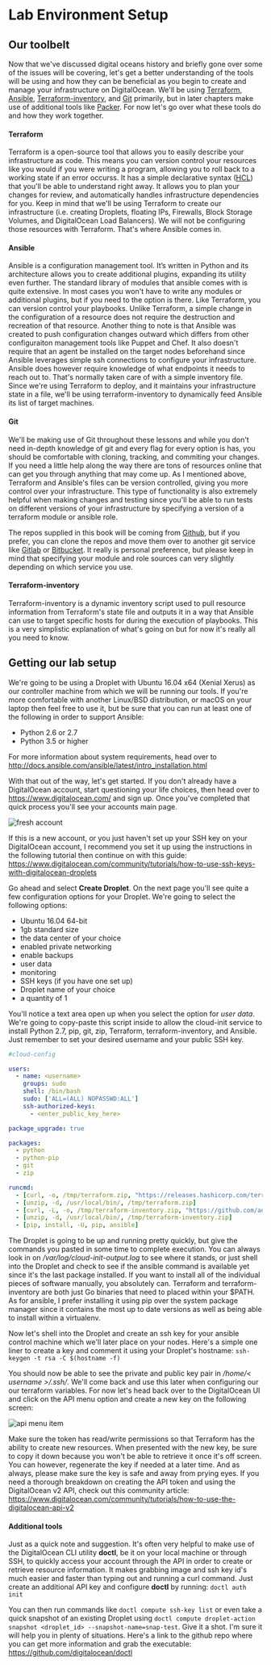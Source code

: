 # Lab Environment Setup

## Our toolbelt

Now that we've discussed digital oceans history and briefly gone over some of the issues will be covering, let's get a better understanding of the tools will be using and how they can be beneficial as you begin to create and manage your infrastructure on DigitalOcean. We'll be using [Terraform](https://www.terraform.io), [Ansible](https://www.ansible.com), [Terraform-inventory](https://github.com/adammck/terraform-inventory), and [Git](https://git-scm.com) primarily, but in later chapters make use of additional tools like [Packer](https://www.packer.io). For now let's go over what these tools do and how they work together.

#### Terraform

Terraform is a open-source tool that allows you to easily describe your infrastructure as code. This means you can version control your resources like you would if you were writing a program, allowing you to roll back to a working state if an error occurss. It has a simple declarative syntax ([HCL](https://github.com/hashicorp/hcl)) that you'll be able to understand right away. It allows you to plan your changes for review, and automatically handles infrastructure dependencies for you. Keep in mind that we'll be using Terraform to create our infrastructure (i.e. creating Droplets, floating IPs, Firewalls, Block Storage Volumes, and DigitalOcean Load Balancers). We will not be configuring those resources with Terraform. That's where Ansible comes in.

#### Ansible

Ansible is a configuration management tool. It’s written in Python and its architecture allows you to create additional plugins, expanding its utility even further. The standard library of modules that ansible comes with is quite extensive. In most cases you won't have to write any modules or additional plugins, but if you need to the option is there. Like Terraform, you can version control your playbooks. Unlike Terraform, a simple change in the configuration of a resource does not require the destruction and recreation of that resource. Another thing to note is that Ansible was created to push configuration changes outward which differs from other configuraiton management tools like  Puppet and Chef. It also doesn't require that an agent be installed on the target nodes beforehand since Ansible leverages simple ssh connections to configure your infrastructure. Ansible does however require knowledge of what endpoints it needs to reach out to. That's normally taken care of with a simple inventory file. Since we're using Terraform to deploy, and it maintains your infrastructure state in a file, we'll be using terraform-inventory to dynamically feed Ansible its list of target machines.

#### Git

We'll be making use of Git throughout these lessons and while you don't need in-depth knowledge of git and every flag for every option is has, you should be comfortable with cloning, tracking, and commiting your changes. If you need a little help along the way there are tons of resources online that can get you through anything that may come up. As I mentioned above, Terraform and Ansible's files can be version controlled, giving you more control over your infrastructure. This type of functionality is also extremely helpful when making changes and testing since you'll be able to run tests on different versions of your infrastructure by specifying a version of a terraform module or ansible role.

The repos supplied in this book will be coming from [Github](https://github.com), but if you prefer, you can clone the repos and move them over to another git service like [Gitlab](https://gitlab.com) or [Bitbucket](https://bitbucket.org). It really is personal preference, but please keep in mind that specifying your module and role sources can very slightly depending on which service you use.

#### Terraform-inventory

Terraform-inventory is a dynamic inventory script used to pull resource information from Terraform's state file and outputs it in a way that Ansible can use to target specific hosts for during the execution of playbooks. This is a very simplistic explanation of what's going on but for now it's really all you need to know. 


## Getting our lab setup

We're going to be using a Droplet with Ubuntu 16.04 x64 (Xenial Xerus) as our controller machine from which we will be running our tools. If you're more comfortable with another Linux/BSD distribution, or macOS on your laptop then feel free to use it, but be sure that you can run at least one of the following in order to support Ansible:

* Python 2.6 or 2.7
* Python 3.5 or higher

For more information about system requirements, head over to http://docs.ansible.com/ansible/latest/intro_installation.html
  
With that out of the way, let's get started. If you don't already have a DigitalOcean account, start questioning your life choices, then head over to https://www.digitalocean.com/ and sign up. Once you've completed that quick process you'll see your accounts main page.

![fresh account](./ch3img/init-login.jpg)


If this is a new account, or you just haven't set up your SSH key on your DigitalOcean account, I recommend you set it up using the instructions in the following tutorial then continue on with this guide: https://www.digitalocean.com/community/tutorials/how-to-use-ssh-keys-with-digitalocean-droplets

Go ahead and select **Create Droplet**. On the next page you'll see quite a few configuration options for your Droplet. We're going to select the following options:

* Ubuntu 16.04 64-bit
* 1gb standard size
* the data center of your choice
* enabled private networking
* enable backups
* user data
* monitoring
* SSH keys (if you have one set up)
* Droplet name of your choice
* a quantity of 1

You'll notice a text area open up when you select the option for *user data*. We're going to copy-paste this script inside to allow the cloud-init service to install Python 2.7, pip, git, zip, Terraform, terraform-inventory, and Ansible. Just remember to set your desired username and your public SSH key.

```yaml
#cloud-config

users:
  - name: <username>
    groups: sudo
    shell: /bin/bash
    sudo: ['ALL=(ALL) NOPASSWD:ALL']
    ssh-authorized-keys:
      - <enter_public_key_here>

package_upgrade: true

packages:
  - python
  - python-pip
  - git
  - zip

runcmd:
  - [curl, -o, /tmp/terraform.zip, "https://releases.hashicorp.com/terraform/0.11.3/terraform_0.11.3_linux_amd64.zip"]
  - [unzip, -d, /usr/local/bin/, /tmp/terraform.zip]
  - [curl, -L, -o, /tmp/terraform-inventory.zip, "https://github.com/adammck/terraform-inventory/releases/download/v0.7-pre/terraform-inventory_v0.7-pre_linux_amd64.zip"]
  - [unzip, -d, /usr/local/bin/, /tmp/terraform-inventory.zip]
  - [pip, install, -U, pip, ansible]
```

The Droplet is going to be up and running pretty quickly, but give the commands you pasted in some time to complete execution. You can always look in on */var/log/cloud-init-output.log* to see where it stands, or just shell into the Droplet and check to see if the ansible command is available yet since it's the last package installed. If you want to install all of the individual pieces of software manually, you absolutely can. Terraform and terraform-inventory are both just Go binaries that need to placed within your $PATH. As for ansible, I prefer installing it using pip over the system package manager since it contains the most up to date versions as well as being able to install within a virtualenv. 

Now let's shell into the Droplet and create an ssh key for your ansible control machine which we'll later place on your nodes. Here's a simple one liner to create a key and comment it using your Droplet's hostname: `ssh-keygen -t rsa -C $(hostname -f)`

You should now be able to see the private and public key pair in */home/< username >/.ssh/*. We'll come back and use this later when configuring our our terraform variables. For now let's head back over to the DigitalOcean UI and click on the API menu option and create a new key on the following screen:

![api menu item](./ch3img/api-select-2.jpg)

Make sure the token has read/write permissions so that Terraform has the ability to create new resources. When presented with the new key, be sure to copy it down because you won't be able to retrieve it once it's off screen. You can however, regenerate the key if needed at a later time. And as always, please make sure the key is safe and away from prying eyes. If you need a thorough breakdown on creating the API token and using the DigitalOcean v2 API, check out this community article: https://www.digitalocean.com/community/tutorials/how-to-use-the-digitalocean-api-v2

#### Additional tools

Just as a quick note and suggestion. It's often very helpful to make use of the DigitalOcean CLI utility **doctl**, be it on your local machine or through SSH, to quickly access your account through the API in order to create or retrieve resource information. It makes grabbing image and ssh key id's much easier and faster than typing out and running a curl command. Just create an additional API key and configure **doctl** by running: `doctl auth init`

You can then run commands like `doctl compute ssh-key list` or even take a quick snapshot of an existing Droplet using `doctl compute droplet-action snapshot <droplet_id> --snapshot-name=snap-test`. Give it a shot. I'm sure it will help you in plenty of situations. Here's a link to the github repo where you can get more information and grab the executable: https://github.com/digitalocean/doctl
